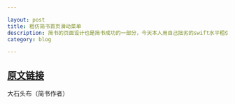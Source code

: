 ```yaml
---

layout: post
title: 粗仿简书首页滑动菜单
description: 简书的页面设计也是简书成功的一部分，今天本人用自己拙劣的swift水平粗仿了简书首页滑动菜单。抛砖引玉！一次跨页点击会出现连续几页闪过。求高手解决！
category: blog

---
```

## [原文链接](http://www.jianshu.com/p/797059de12e8)
大石头布（简书作者）


